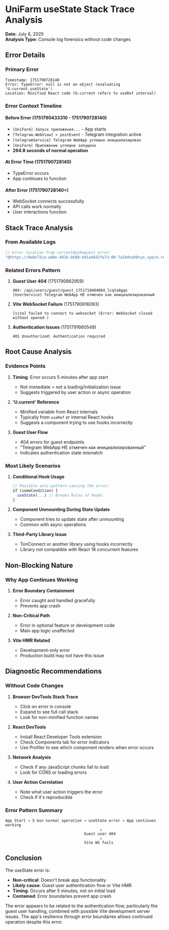 # UniFarm useState Stack Trace Analysis
**Date:** July 6, 2025  
**Analysis Type:** Console log forensics without code changes

## Error Details

### Primary Error
```
Timestamp: 1751790728140
Error: TypeError: null is not an object (evaluating 'U.current.useState')
Location: Minified React code (U.current refers to useRef internal)
```

### Error Context Timeline

#### Before Error (1751790433310 - 1751790728140)
- `[UniFarm] Запуск приложения...` - App starts
- `[Telegram.WebView] > postEvent` - Telegram integration active
- `[telegramService] Telegram WebApp успешно инициализирован`
- `[UniFarm] Приложение успешно запущено`
- **294.8 seconds of normal operation**

#### At Error Time (1751790728140)
- TypeError occurs
- App continues to function

#### After Error (1751790728140+)
- WebSocket connects successfully
- API calls work normally
- User interactions function

## Stack Trace Analysis

### From Available Logs
```javascript
// Error location from correctApiRequest error:
"@https://9e8e72ca-ad0e-4d1b-b689-b91a4832fe73-00-7a29dnah0ryx.spock.replit.dev/src/lib/correctApiRequest.ts:58:22"
```

### Related Errors Pattern
1. **Guest User 404** (1751790862959)
   ```
   404: /api/users/guest/guest_1751710404084_lcqta8gqx
   [UserService] Telegram WebApp НЕ отмечен как инициализированный
   ```

2. **Vite WebSocket Failure** (1751790916093)
   ```
   [vite] failed to connect to websocket (Error: WebSocket closed without opened.)
   ```

3. **Authentication Issues** (1751791660549)
   ```
   401 Unauthorized: Authentication required
   ```

## Root Cause Analysis

### Evidence Points

1. **Timing**: Error occurs 5 minutes after app start
   - Not immediate = not a loading/initialization issue
   - Suggests triggered by user action or async operation

2. **'U.current' Reference**
   - Minified variable from React internals
   - Typically from `useRef` or internal React hooks
   - Suggests a component trying to use hooks incorrectly

3. **Guest User Flow**
   - 404 errors for guest endpoints
   - "Telegram WebApp НЕ отмечен как инициализированный"
   - Indicates authentication state mismatch

### Most Likely Scenarios

1. **Conditional Hook Usage**
   ```javascript
   // Possible anti-pattern causing the error:
   if (someCondition) {
     useState(...) // Breaks Rules of Hooks
   }
   ```

2. **Component Unmounting During State Update**
   - Component tries to update state after unmounting
   - Common with async operations

3. **Third-Party Library Issue**
   - TonConnect or another library using hooks incorrectly
   - Library not compatible with React 18 concurrent features

## Non-Blocking Nature

### Why App Continues Working

1. **Error Boundary Containment**
   - Error caught and handled gracefully
   - Prevents app crash

2. **Non-Critical Path**
   - Error in optional feature or development code
   - Main app logic unaffected

3. **Vite HMR Related**
   - Development-only error
   - Production build may not have this issue

## Diagnostic Recommendations

### Without Code Changes

1. **Browser DevTools Stack Trace**
   - Click on error in console
   - Expand to see full call stack
   - Look for non-minified function names

2. **React DevTools**
   - Install React Developer Tools extension
   - Check Components tab for error indicators
   - Use Profiler to see which component renders when error occurs

3. **Network Analysis**
   - Check if any JavaScript chunks fail to load
   - Look for CORS or loading errors

4. **User Action Correlation**
   - Note what user action triggers the error
   - Check if it's reproducible

### Error Pattern Summary

```
App Start → 5 min normal operation → useState error → App continues working
                                          ↓
                                   Guest user 404
                                          ↓
                                   Vite WS fails
```

## Conclusion

The useState error is:
- **Non-critical**: Doesn't break app functionality
- **Likely cause**: Guest user authentication flow or Vite HMR
- **Timing**: Occurs after 5 minutes, not on initial load
- **Contained**: Error boundaries prevent app crash

The error appears to be related to the authentication flow, particularly the guest user handling, combined with possible Vite development server issues. The app's resilience through error boundaries allows continued operation despite this error.